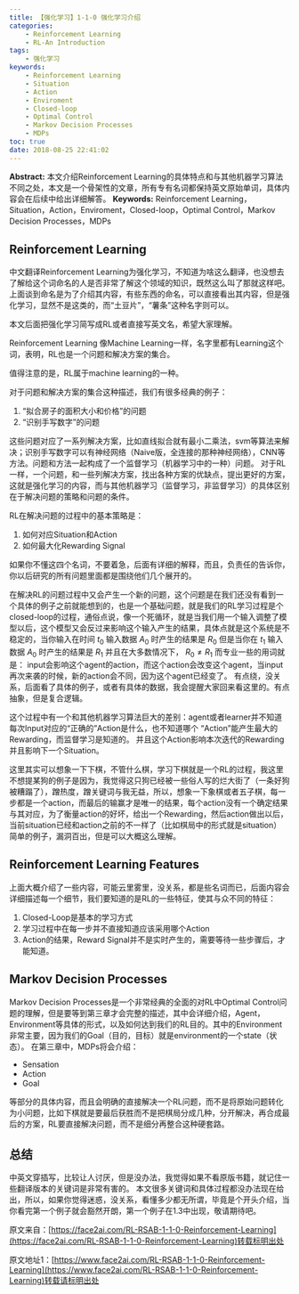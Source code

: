 ```yaml
---
title: 【强化学习】1-1-0 强化学习介绍
categories:
    - Reinforcement Learning
    - RL-An Introduction
tags:
    - 强化学习
keywords:
    - Reinforcement Learning
    - Situation
    - Action
    - Enviroment
    - Closed-loop
    - Optimal Control
    - Markov Decision Processes
    - MDPs
toc: true
date: 2018-08-25 22:41:02
---
```


**Abstract:** 本文介绍Reinforcement Learning的具体特点和与其他机器学习算法不同之处，本文是一个骨架性的文章，所有专有名词都保持英文原始单词，具体内容会在后续中给出详细解答。
**Keywords:** Reinforcement Learning，Situation，Action，Enviroment，Closed-loop，Optimal Control，Markov Decision Processes，MDPs

<!--more-->
## Reinforcement Learning
中文翻译Reinforcement Learning为强化学习，不知道为啥这么翻译，也没想去了解给这个词命名的人是否非常了解这个领域的知识，既然这么叫了那就这样吧。
上面谈到命名是为了介绍其内容，有些东西的命名，可以直接看出其内容，但是强化学习，显然不是这类的，而“土豆片”，“薯条”这种名字则可以。

本文后面把强化学习简写成RL或者直接写英文名，希望大家理解。

Reinforcement Learning 像Machine Learning一样，名字里都有Learning这个词，表明，RL也是一个问题和解决方案的集合。

值得注意的是，RL属于machine learning的一种。

对于问题和解决方案的集合这种描述，我们有很多经典的例子：

1. “拟合房子的面积大小和价格”的问题
2. “识别手写数字”的问题

这些问题对应了一系列解决方案，比如直线拟合就有最小二乘法，svm等算法来解决；识别手写数字可以有神经网络（Naive版，全连接的那种神经网络），CNN等方法。问题和方法一起构成了一个监督学习（机器学习中的一种）问题。
对于RL一样，一个问题，和一些列解决方案，找出各种方案的优缺点，提出更好的方案，这就是强化学习的内容，而与其他机器学习（监督学习，非监督学习）的具体区别在于解决问题的策略和问题的条件。

RL在解决问题的过程中的基本策略是：
1. 如何对应Situation和Action
2. 如何最大化Rewarding Signal

如果你不懂这四个名词，不要着急，后面有详细的解释，而且，负责任的告诉你，你以后研究的所有问题里面都是围绕他们几个展开的。

在解决RL的问题过程中又会产生一个新的问题，这个问题是在我们还没有看到一个具体的例子之前就能想到的，也是一个基础问题，就是我们的RL学习过程是个closed-loop的过程，通俗点说，像一个死循环，就是当我们用一个输入调整了模型以后，这个模型又会反过来影响这个输入产生的结果，具体点就是这个系统是不稳定的，当你输入在时间 $t_0$ 输入数据 $A_0$ 时产生的结果是 $R_0$ 但是当你在 $t_1$ 输入数据 $A_0$ 时产生的结果是 $R_1$ 并且在大多数情况下， $R_0\neq R_1$ 而专业一些的用词就是：
input会影响这个agent的action，而这个action会改变这个agent，当input再次来袭的时候，新的action会不同，因为这个agent已经变了。
有点绕，没关系，后面看了具体的例子，或者有具体的数据，我会提醒大家回来看这里的。有点抽象，但是复合逻辑。

这个过程中有一个和其他机器学习算法巨大的差别：agent或者learner并不知道每次Input对应的“正确的”Action是什么，也不知道哪个 “Action”能产生最大的Rewarding，而监督学习是知道的。
并且这个Action影响本次迭代的Rewarding并且影响下一个Situation。

这里其实可以想象一下下棋，不管什么棋，学习下棋就是一个RL的过程，我这里不想提某狗的例子是因为，我觉得这只狗已经被一些俗人写的烂大街了（一条好狗被糟蹋了），蹭热度，蹭关键词与我无益，所以，想象一下象棋或者五子棋，每一步都是一个action，而最后的输赢才是唯一的结果，每个action没有一个确定结果与其对应，为了衡量action的好坏，给出一个Rewarding，然后action做出以后，当前situation已经和action之前的不一样了（比如棋局中的形式就是situation）
简单的例子，漏洞百出，但是可以大概这么理解。

## Reinforcement Learning Features

上面大概介绍了一些内容，可能云里雾里，没关系，都是些名词而已，后面内容会详细描述每一个细节，我们要知道的是RL的一些特征，使其与众不同的特征：
1. Closed-Loop是基本的学习方式
2. 学习过程中在每一步并不直接知道应该采用哪个Action
3. Action的结果，Reward Signal并不是实时产生的，需要等待一些步骤后，才能知道。


## Markov Decision Processes
Markov Decision Processes是一个非常经典的全面的对RL中Optimal Control问题的理解，但是要等到第三章才会完整的描述，其中会详细介绍，Agent，Environment等具体的形式，以及如何达到我们的RL目的。其中的Environment非常主要，因为我们的Goal（目的，目标）就是environment的一个state（状态）。
在第三章中，MDPs将会介绍：
- Sensation
- Action
- Goal

等部分的具体内容，而且会明确的直接解决一个RL问题，而不是将原始问题转化为小问题，比如下棋就是要最后获胜而不是把棋局分成几种，分开解决，再合成最后的方案，RL要直接解决问题，而不是细分再整合这种硬套路。

## 总结
中英文穿插写，比较让人讨厌，但是没办法，我觉得如果不看原版书籍，就记住一些翻译版本的关键词是非常有害的。
本文很多关键词和具体过程都没办法现在给出，所以，如果你觉得迷惑，没关系，看懂多少都无所谓，毕竟是个开头介绍，当你看完第一个例子就会豁然开朗，第一个例子在1.3中出现，敬请期待吧。






原文来自：[https://face2ai.com/RL-RSAB-1-1-0-Reinforcement-Learning](https://face2ai.com/RL-RSAB-1-1-0-Reinforcement-Learning)转载标明出处





原文地址1：[https://www.face2ai.com/RL-RSAB-1-1-0-Reinforcement-Learning](https://www.face2ai.com/RL-RSAB-1-1-0-Reinforcement-Learning)转载请标明出处
